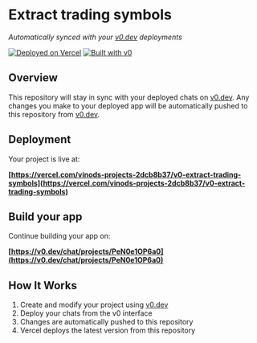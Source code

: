 # Extract trading symbols

*Automatically synced with your [v0.dev](https://v0.dev) deployments*

[![Deployed on Vercel](https://img.shields.io/badge/Deployed%20on-Vercel-black?style=for-the-badge&logo=vercel)](https://vercel.com/vinods-projects-2dcb8b37/v0-extract-trading-symbols)
[![Built with v0](https://img.shields.io/badge/Built%20with-v0.dev-black?style=for-the-badge)](https://v0.dev/chat/projects/PeN0e1OP6a0)

## Overview

This repository will stay in sync with your deployed chats on [v0.dev](https://v0.dev).
Any changes you make to your deployed app will be automatically pushed to this repository from [v0.dev](https://v0.dev).

## Deployment

Your project is live at:

**[https://vercel.com/vinods-projects-2dcb8b37/v0-extract-trading-symbols](https://vercel.com/vinods-projects-2dcb8b37/v0-extract-trading-symbols)**

## Build your app

Continue building your app on:

**[https://v0.dev/chat/projects/PeN0e1OP6a0](https://v0.dev/chat/projects/PeN0e1OP6a0)**

## How It Works

1. Create and modify your project using [v0.dev](https://v0.dev)
2. Deploy your chats from the v0 interface
3. Changes are automatically pushed to this repository
4. Vercel deploys the latest version from this repository
